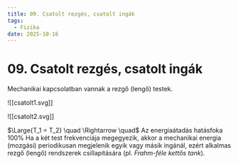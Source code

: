 ```yaml
---
title: 09. Csatolt rezgés, csatolt ingák
tags:
  - Fizika
date: 2025-10-16
---
```


# 09. Csatolt rezgés, csatolt ingák

Mechanikai kapcsolatban vannak a rezgő (lengő) testek.

![[csatolt1.svg]]

![[csatolt2.svg]]

$\Large{T_1 = T_2} \quad \Rightarrow \quad$ Az energiaátadás hatásfoka 100%
Ha a két test frekvenciája megegyezik, akkor a mechanikai energia (mozgási) periodikusan megjelenik egyik vagy másik ingánál, ezért alkalmas rezgő (lengő) rendszerek csillapítására (pl. *Frahm-féle kettős tank*).